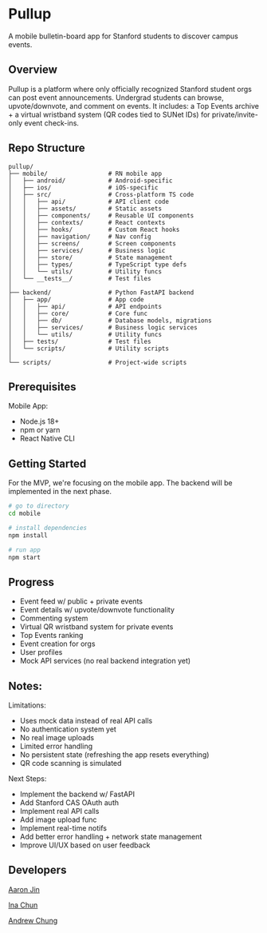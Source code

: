 # Pullup

A mobile bulletin-board app for Stanford students to discover campus events.

## Overview

Pullup is a platform where only officially recognized Stanford student orgs can post event announcements. Undergrad students can browse, upvote/downvote, and comment on events. It includes: a Top Events archive + a virtual wristband system (QR codes tied to SUNet IDs) for private/invite-only event check-ins.

## Repo Structure

```
pullup/
├── mobile/                 # RN mobile app
│   ├── android/            # Android-specific
│   ├── ios/                # iOS-specific
│   ├── src/                # Cross-platform TS code
│   │   ├── api/            # API client code
│   │   ├── assets/         # Static assets
│   │   ├── components/     # Reusable UI components
│   │   ├── contexts/       # React contexts
│   │   ├── hooks/          # Custom React hooks
│   │   ├── navigation/     # Nav config
│   │   ├── screens/        # Screen components
│   │   ├── services/       # Business logic
│   │   ├── store/          # State management
│   │   ├── types/          # TypeScript type defs
│   │   └── utils/          # Utility funcs
│   └── __tests__/          # Test files
│
├── backend/                # Python FastAPI backend
│   ├── app/                # App code
│   │   ├── api/            # API endpoints
│   │   ├── core/           # Core func
│   │   ├── db/             # Database models, migrations
│   │   ├── services/       # Business logic services
│   │   └── utils/          # Utility funcs
│   ├── tests/              # Test files
│   └── scripts/            # Utility scripts
│
└── scripts/                # Project-wide scripts
```

## Prerequisites

Mobile App:

- Node.js 18+
- npm or yarn
- React Native CLI

## Getting Started

For the MVP, we're focusing on the mobile app. The backend will be implemented in the next phase.

```bash
# go to directory
cd mobile

# install dependencies
npm install

# run app
npm start
```

## Progress

- Event feed w/ public + private events
- Event details w/ upvote/downvote functionality
- Commenting system
- Virtual QR wristband system for private events
- Top Events ranking
- Event creation for orgs
- User profiles
- Mock API services (no real backend integration yet)

## Notes:

Limitations:

- Uses mock data instead of real API calls
- No authentication system yet
- No real image uploads
- Limited error handling
- No persistent state (refreshing the app resets everything)
- QR code scanning is simulated

Next Steps:

- Implement the backend w/ FastAPI
- Add Stanford CAS OAuth auth
- Implement real API calls
- Add image upload func
- Implement real-time notifs
- Add better error handling + network state management
- Improve UI/UX based on user feedback

## Developers

[Aaron Jin](https://github.com/aaronkjin)

[Ina Chun](https://github.com/ikc2210)

[Andrew Chung](https://github.com/awchung04)
